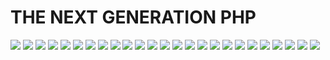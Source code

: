# THE NEXT GENERATION PHP

![]('https://github.com/limingxinleo/note/blob/master/php/ppt/images/IMG_5037.png?raw=true')
![]('https://github.com/limingxinleo/note/blob/master/php/ppt/images/IMG_5038.png?raw=true')
![]('https://github.com/limingxinleo/note/blob/master/php/ppt/images/IMG_5039.png?raw=true')
![]('https://github.com/limingxinleo/note/blob/master/php/ppt/images/IMG_5040.png?raw=true')
![]('https://github.com/limingxinleo/note/blob/master/php/ppt/images/IMG_5041.png?raw=true')
![]('https://github.com/limingxinleo/note/blob/master/php/ppt/images/IMG_5042.png?raw=true')
![]('https://github.com/limingxinleo/note/blob/master/php/ppt/images/IMG_5043.png?raw=true')
![]('https://github.com/limingxinleo/note/blob/master/php/ppt/images/IMG_5044.png?raw=true')
![]('https://github.com/limingxinleo/note/blob/master/php/ppt/images/IMG_5045.png?raw=true')
![]('https://github.com/limingxinleo/note/blob/master/php/ppt/images/IMG_5046.png?raw=true')
![]('https://github.com/limingxinleo/note/blob/master/php/ppt/images/IMG_5047.png?raw=true')
![]('https://github.com/limingxinleo/note/blob/master/php/ppt/images/IMG_5048.png?raw=true')
![]('https://github.com/limingxinleo/note/blob/master/php/ppt/images/IMG_5049.png?raw=true')
![]('https://github.com/limingxinleo/note/blob/master/php/ppt/images/IMG_5050.png?raw=true')
![]('https://github.com/limingxinleo/note/blob/master/php/ppt/images/IMG_5051.png?raw=true')
![]('https://github.com/limingxinleo/note/blob/master/php/ppt/images/IMG_5052.png?raw=true')
![]('https://github.com/limingxinleo/note/blob/master/php/ppt/images/IMG_5053.png?raw=true')
![]('https://github.com/limingxinleo/note/blob/master/php/ppt/images/IMG_5054.png?raw=true')
![]('https://github.com/limingxinleo/note/blob/master/php/ppt/images/IMG_5055.png?raw=true')
![]('https://github.com/limingxinleo/note/blob/master/php/ppt/images/IMG_5056.png?raw=true')
![]('https://github.com/limingxinleo/note/blob/master/php/ppt/images/IMG_5057.png?raw=true')
![]('https://github.com/limingxinleo/note/blob/master/php/ppt/images/IMG_5058.png?raw=true')
![]('https://github.com/limingxinleo/note/blob/master/php/ppt/images/IMG_5059.png?raw=true')
![]('https://github.com/limingxinleo/note/blob/master/php/ppt/images/IMG_5060.png?raw=true')
![]('https://github.com/limingxinleo/note/blob/master/php/ppt/images/IMG_5061.png?raw=true')
